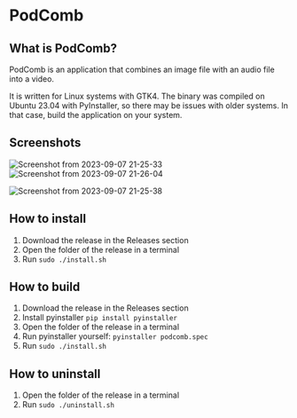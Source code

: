 # PodComb

## What is PodComb?
PodComb is an application that combines an image file with an audio file into a video. 

It is written for Linux systems with GTK4. The binary was compiled on Ubuntu 23.04 with PyInstaller, so there may be issues with older systems. In that case, build the application on your system.

## Screenshots
![Screenshot from 2023-09-07 21-25-33](https://github.com/ottop/podcomb/assets/60475104/51faca1b-8645-48bd-97f4-01648a31d3f0)
![Screenshot from 2023-09-07 21-26-04](https://github.com/ottop/podcomb/assets/60475104/4611b890-22de-4c8e-926d-217abb68b068)

![Screenshot from 2023-09-07 21-25-38](https://github.com/ottop/podcomb/assets/60475104/2f4c9b40-4468-45de-860a-da6cdc2407a3)

## How to install
1. Download the release in the Releases section
2. Open the folder of the release in a terminal
3. Run ```sudo ./install.sh```

## How to build
1. Download the release in the Releases section
2. Install pyinstaller ```pip install pyinstaller```
3. Open the folder of the release in a terminal
4. Run pyinstaller yourself: ```pyinstaller podcomb.spec```
5. Run ```sudo ./install.sh```

## How to uninstall
1. Open the folder of the release in a terminal
2. Run ```sudo ./uninstall.sh```
